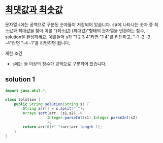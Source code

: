 # [최댓값과 최솟값](https://school.programmers.co.kr/learn/courses/30/lessons/12939?language=java)

문자열 s에는 공백으로 구분된 숫자들이 저장되어 있습니다. str에 나타나는 숫자 중 최소값과 최대값을 찾아 이를 "(최소값) (최대값)"형태의 문자열을 반환하는 함수, 
solution을 완성하세요.
예를들어 s가 "1 2 3 4"라면 "1 4"를 리턴하고, "-1 -2 -3 -4"라면 "-4 -1"을 리턴하면 됩니다.

제한 조건

- s에는 둘 이상의 정수가 공백으로 구분되어 있습니다.


## solution 1

```java
import java.util.*;

class Solution {
    public String solution(String s) {
        String arr[] = s.split(" ");
        Arrays.sort(arr, (s1,s2) -> 
                   Integer.parseInt(s1)-Integer.parseInt(s2)
                   );
        return arr[0]+" "+arr[arr.length-1];
    }
}
```